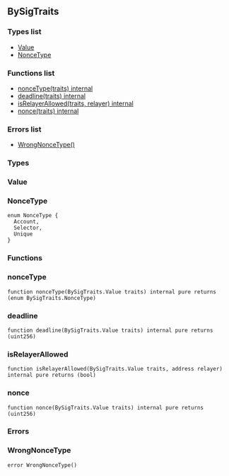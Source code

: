 
## BySigTraits

### Types list
- [Value](#value)
- [NonceType](#noncetype)

### Functions list
- [nonceType(traits) internal](#noncetype)
- [deadline(traits) internal](#deadline)
- [isRelayerAllowed(traits, relayer) internal](#isrelayerallowed)
- [nonce(traits) internal](#nonce)

### Errors list
- [WrongNonceType() ](#wrongnoncetype)

### Types
### Value

### NonceType

```solidity
enum NonceType {
  Account,
  Selector,
  Unique
}
```

### Functions
### nonceType

```solidity
function nonceType(BySigTraits.Value traits) internal pure returns (enum BySigTraits.NonceType)
```

### deadline

```solidity
function deadline(BySigTraits.Value traits) internal pure returns (uint256)
```

### isRelayerAllowed

```solidity
function isRelayerAllowed(BySigTraits.Value traits, address relayer) internal pure returns (bool)
```

### nonce

```solidity
function nonce(BySigTraits.Value traits) internal pure returns (uint256)
```

### Errors
### WrongNonceType

```solidity
error WrongNonceType()
```

